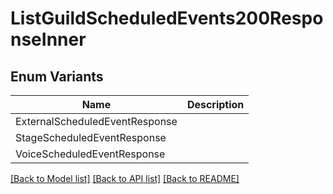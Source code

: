 # ListGuildScheduledEvents200ResponseInner

## Enum Variants

| Name | Description |
|---- | -----|
| ExternalScheduledEventResponse |  |
| StageScheduledEventResponse |  |
| VoiceScheduledEventResponse |  |

[[Back to Model list]](../README.md#documentation-for-models) [[Back to API list]](../README.md#documentation-for-api-endpoints) [[Back to README]](../README.md)


